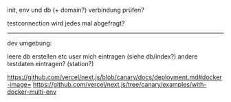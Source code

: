 init, env und db (+ domain?) verbindung prüfen?

testconnection wird jedes mal abgefragt?

---

dev umgebung:

leere db erstellen etc
user mich eintragen (siehe db/index?)
andere testdaten eintragen? (station?)

https://github.com/vercel/next.js/blob/canary/docs/deployment.md#docker-image=
https://github.com/vercel/next.js/tree/canary/examples/with-docker-multi-env

